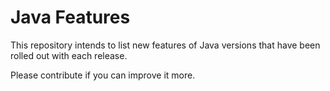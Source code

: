 # Java Features

This repository intends to list new features of Java versions that have been rolled out with each release.

Please contribute if you can improve it more.
